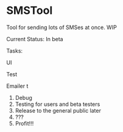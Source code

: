 # SMSTool
Tool for sending lots of SMSes at once. WIP

Current Status: In beta 

Tasks: <p/>
UI <p/>
Test <p/>
Emailer t

1. Debug
2. Testing for users and beta testers
3. Release to the general public later
4. ???
5. Profit!!!


